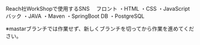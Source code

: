 Reach社WorkShopで使用するSNS
　フロント
    ・HTML
    ・CSS
    ・JavaScript
  バック
    ・JAVA
      ・Maven
      ・SpringBoot
  DB
    ・PostgreSQL
    
※mastarブランチでは作業せず、新しくブランチを切ってから作業を進めてください。

